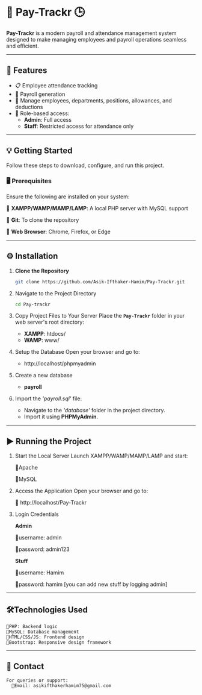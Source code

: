 # **💼 Pay-Trackr 🕒**

**Pay-Trackr** is a modern payroll and attendance management system designed to make managing employees and payroll operations seamless and efficient.

---

## 📌 Features
- 📋 Employee attendance tracking
- 💼 Payroll generation
- 🏢 Manage employees, departments, positions, allowances, and deductions
- 🔐 Role-based access:
  - **Admin**: Full access
  - **Staff**: Restricted access for attendance only

---

## 💡 Getting Started

Follow these steps to download, configure, and run this project.

### 🖥️ Prerequisites
Ensure the following are installed on your system:

 🔹 **XAMPP/WAMP/MAMP/LAMP**: A local PHP server with MySQL support
 
 🔹 **Git**: To clone the repository
 
 🔹 **Web Browser**: Chrome, Firefox, or Edge

---

## ⚙️ Installation

1. **Clone the Repository**
   ```bash
   git clone https://github.com/Asik-Ifthaker-Hamim/Pay-Trackr.git
2. Navigate to the Project Directory
   ```bash
   cd Pay-trackr
4. Copy Project Files to Your Server
   Place the **`Pay-Trackr`** folder in your web server's root directory:
     - **XAMPP**: htdocs/
     - **WAMP**: www/
6. Setup the Database
   Open your browser and go to:
     - http://localhost/phpmyadmin
   
7. Create a new database
     - **payroll**
8. Import the *'payroll.sql'* file:
    - Navigate to the *'database'* folder in the project directory.
    - Import it using **PHPMyAdmin**.

---


## ▶️ Running the Project

1. Start the Local Server
   Launch XAMPP/WAMP/MAMP/LAMP and start:
   
      🔹Apache
   
      🔹MySQL
   
3. Access the Application
   Open your browser and go to:
   
      🔹 http://localhost/Pay-Trackr
   
5. Login Credentials
   
   **Admin**
   
    🔹username: admin
   
    🔹password: admin123

    **Stuff**
   
    🔹username: Hamim
   
    🔹password: hamim
    [you can add new stuff by logging admin]

---


## 🛠️Technologies Used

    🔹PHP: Backend logic
    🔹MySQL: Database management
    🔹HTML/CSS/JS: Frontend design
    🔹Bootstrap: Responsive design framework

---

## 📧 Contact
    For queries or support:
      🔹Email: asikifthakerhamim75@gmail.com


